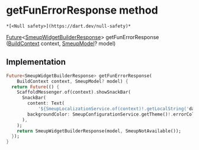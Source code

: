 


# getFunErrorResponse method




    *[<Null safety>](https://dart.dev/null-safety)*




[Future](https://api.flutter.dev/flutter/dart-async/Future-class.html)&lt;[SmeupWidgetBuilderResponse](../../smeup_models_smeupWidgetBuilderResponse/SmeupWidgetBuilderResponse-class.md)> getFunErrorResponse
([BuildContext](https://api.flutter.dev/flutter/widgets/BuildContext-class.html) context, [SmeupModel](../../smeup_models_widgets_smeup_model/SmeupModel-class.md)? model)








## Implementation

```dart
Future<SmeupWidgetBuilderResponse> getFunErrorResponse(
    BuildContext context, SmeupModel? model) {
  return Future(() {
    ScaffoldMessenger.of(context).showSnackBar(
      SnackBar(
        content: Text(
            '${SmeupLocalizationService.of(context)!.getLocalString('dataNotAvailable')}.  (${model == null ? '' : model.smeupFun!.identifier.function})'),
        backgroundColor: SmeupConfigurationService.getTheme()!.errorColor,
      ),
    );
    return SmeupWidgetBuilderResponse(model, SmeupNotAvailable());
  });
}
```







